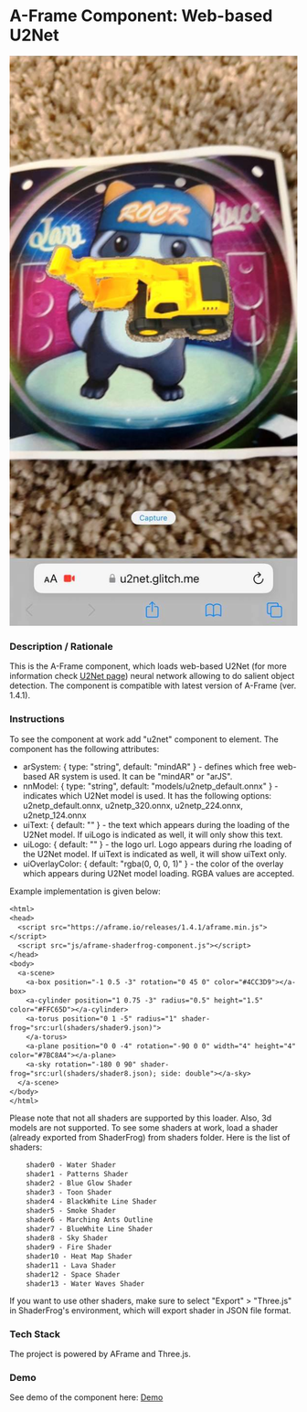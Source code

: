 # A-Frame Component: Web-based U2Net
<img alt="Screenshot" src="img/screenshot.jpg" width="600">

### **Description / Rationale**
This is the A-Frame component, which loads web-based U2Net (for more information check <a href="https://github.com/xuebinqin/U-2-Net">U2Net page</a>) neural network allowing to do salient object detection. The component is compatible with latest version of A-Frame (ver. 1.4.1).   

### **Instructions**
To see the component at work add "u2net" component to <a-scene> element. The component has the following attributes: 
* arSystem: { type: "string", default: "mindAR" } - defines which free web-based AR system is used. It can be  "mindAR" or "arJS".
* nnModel: { type: "string", default: "models/u2netp_default.onnx" } - indicates which U2Net model is used. It has the following options: u2netp_default.onnx, u2netp_320.onnx, u2netp_224.onnx, u2netp_124.onnx  
* uiText: { default: "" } - the text which appears during the loading of the U2Net model. If uiLogo is indicated as well, it will only show this text.
* uiLogo: { default: "" } - the logo url. Logo appears during rhe loading of the U2Net model. If uiText is indicated as well, it will show uiText only. 
* uiOverlayColor: { default: "rgba(0, 0, 0, 1)" } - the color of the overlay which appears during U2Net model loading. RGBA values are accepted.
  
Example implementation is given below:
```
<html>
<head>
  <script src="https://aframe.io/releases/1.4.1/aframe.min.js"></script>
  <script src="js/aframe-shaderfrog-component.js"></script>
</head>
<body>
  <a-scene>
    <a-box position="-1 0.5 -3" rotation="0 45 0" color="#4CC3D9"></a-box>
    <a-cylinder position="1 0.75 -3" radius="0.5" height="1.5" color="#FFC65D"></a-cylinder>
    <a-torus position="0 1 -5" radius="1" shader-frog="src:url(shaders/shader9.json)">
    </a-torus>
    <a-plane position="0 0 -4" rotation="-90 0 0" width="4" height="4" color="#7BC8A4"></a-plane>
    <a-sky rotation="-180 0 90" shader-frog="src:url(shaders/shader8.json); side: double"></a-sky>
  </a-scene>
</body>
</html>
```
Please note that not all shaders are supported by this loader. Also, 3d models are not supported.
To see some shaders at work, load a shader (already exported from ShaderFrog) from shaders folder. Here is the list of shaders: 
```
    shader0 - Water Shader
    shader1 - Patterns Shader
    shader2 - Blue Glow Shader
    shader3 - Toon Shader
    shader4 - BlackWhite Line Shader
    shader5 - Smoke Shader
    shader6 - Marching Ants Outline
    shader7 - BlueWhite Line Shader
    shader8 - Sky Shader
    shader9 - Fire Shader
    shader10 - Heat Map Shader
    shader11 - Lava Shader
    shader12 - Space Shader
    shader13 - Water Waves Shader
```
If you want to use other shaders, make sure to select "Export" > "Three.js" in ShaderFrog's environment, which will export shader in JSON file format.  

### **Tech Stack**
The project is powered by AFrame and Three.js. 

### **Demo**
See demo of the component here: [Demo](https://shaderfrog-component.glitch.me/)
